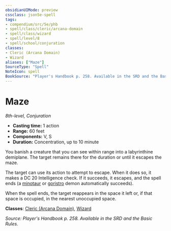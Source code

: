 ```yaml
---
obsidianUIMode: preview
cssclass: json5e-spell
tags:
- compendium/src/5e/phb
- spell/class/cleric/arcana-domain
- spell/class/wizard
- spell/level/8
- spell/school/conjuration
classes:
- Cleric (Arcana Domain)
- Wizard
aliases: ["Maze"]
SourceType: "Spell"
NoteIcon: spell
BookSource: "Player's Handbook p. 258. Available in the SRD and the Basic Rules."
---
```

# Maze
*8th-level, Conjuration*  

- **Casting time:** 1 action
- **Range:** 60 feet
- **Components:** V, S
- **Duration:** Concentration, up to 10 minute

You banish a creature that you can see within range into a labyrinthine demiplane. The target remains there for the duration or until it escapes the maze.

The target can use its action to attempt to escape. When it does so, it makes a DC 20 Intelligence check. If it succeeds, it escapes, and the spell ends (a [minotaur](/2-Mechanics/CLI/bestiary/monstrosity/minotaur.md) or [goristro](/2-Mechanics/CLI/bestiary/fiend/goristro.md) demon automatically succeeds).

When the spell ends, the target reappears in the space it left or, if that space is occupied, in the nearest unoccupied space.

**Classes**: [Cleric (Arcana Domain)](/2-Mechanics/CLI/classes/cleric-arcana-domain-scag.md), [Wizard](/2-Mechanics/CLI/classes/wizard.md)

*Source: Player's Handbook p. 258. Available in the SRD and the Basic Rules.*